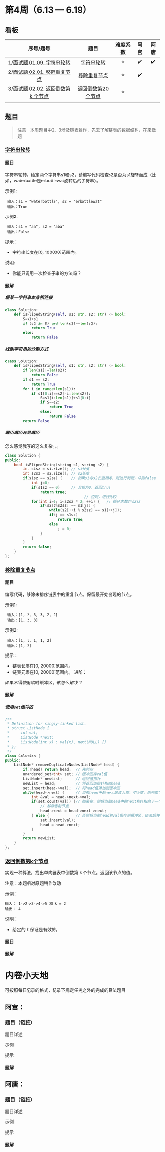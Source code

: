 # 第4周（6.13 — 6.19）

## 看板

|                          序号/题号                           |                   题目                   | 难度系数 |        阿宫        |        阿唐        |
| :----------------------------------------------------------: | :--------------------------------------: | :------: | :----------------: | :----------------: |
| 1/[面试题 01.09. 字符串轮转](https://leetcode.cn/problems/string-rotation-lcci/) |        [字符串轮转](#字符串轮转)         |  :star:  | :heavy_check_mark: | :heavy_check_mark: |
| 2/[面试题 02.01. 移除重复节点](https://leetcode.cn/problems/remove-duplicate-node-lcci/) |      [移除重复节点](#移除重复节点)       |  :star:  | :heavy_check_mark: |                    |
| 3/[面试题 02.02. 返回倒数第 k 个节点](https://leetcode.cn/problems/kth-node-from-end-of-list-lcci/) | [返回倒数第20个节点](#返回倒数第k个节点) |  :star:  |                    |                    |
|                                                              |                                          |          |                    |                    |

## 题目

> 注意：本周题目中2、3涉及链表操作，先去了解链表的数据结构，在来做题



### [字符串轮转](https://leetcode.cn/problems/string-rotation-lcci/)

#### 题目

字符串轮转。给定两个字符串s1和s2，请编写代码检查s2是否为s1旋转而成（比如，waterbottle是erbottlewat旋转后的字符串）。

示例1:

```
 输入：s1 = "waterbottle", s2 = "erbottlewat"
 输出：True
```

示例2:

```
 输入：s1 = "aa", s2 = "aba"
 输出：False
```

提示：

- 字符串长度在[0, 100000]范围内。

说明:

- 你能只调用一次检查子串的方法吗？



#### 题解

##### 将某一字符串本身相连接

```python
class Solution:
    def isFlipedString(self, s1: str, s2: str) -> bool:
        S=s1+s1
        if (s2 in S) and len(s1)==len(s2):
            return True
        else:
            return False
```

##### 找到字符串的分割方式

```python
class Solution:
    def isFlipedString(self, s1: str, s2: str) -> bool:
        if len(s1)!=len(s2):
            return False
        if s1 == s2:
            return True
        for i in range(len(s1)):
            if s1[0:i]==s2[-i:len(s2)]:
                S=s1[i:len(s1)]+s1[0:i]
                if S==s2:
                    return True
                else:
                    return False
        return False
```



##### 遍历遍历还是遍历

怎么感觉我写的这么复杂。。。

```cpp
class Solution {
public:
    bool isFlipedString(string s1, string s2) {
        int s1sz = s1.size(); // s1长度
        int s2sz = s2.size(); // s2长度
        if(s1sz == s2sz) {    // 如果s1与s2长度相等，则进行判断，斗则false
            int j=0;
            if(s1sz == 0)     // 且都为0，返回true
                return true;
                                    // 否则，进行比较
            for(int i=0; i<s2sz * 2; ++i) {   // 循环次数2*s2sz
                if(s2[i%s2sz] == s1[j]) { 
                    while(s2[++i % s2sz] == s1[++j]);
                    if(j == s1sz)
                        return true;
                    else 
                        j = 0;
                }  
            }
        }
        return false;
    }
};
```





### [移除重复节点](https://leetcode.cn/problems/remove-duplicate-node-lcci/)

#### 题目

编写代码，移除未排序链表中的重复节点。保留最开始出现的节点。

示例1:

```
 输入：[1, 2, 3, 3, 2, 1]
 输出：[1, 2, 3]
```

示例2:

```
 输入：[1, 1, 1, 1, 2]
 输出：[1, 2]
```

提示：

- 链表长度在[0, 20000]范围内。
- 链表元素在[0, 20000]范围内。
    进阶：

如果不得使用临时缓冲区，该怎么解决？



#### 题解

##### 使用`set`缓冲区

```cpp
/**
 * Definition for singly-linked list.
 * struct ListNode {
 *     int val;
 *     ListNode *next;
 *     ListNode(int x) : val(x), next(NULL) {}
 * };
 */
class Solution {
public:
    ListNode* removeDuplicateNodes(ListNode* head) {
        if(!head) return head;  // 先判空
        unordered_set<int> set; // 缓冲区存val值
        ListNode* newList;      // 返回值指针
        newList = head;         // 将返回值指针指向head
        set.insert(head->val);  // 将head值添加到缓冲区
        while(head->next) {     // 当前head中的next是否为空，不为空，则判断下一个节点值是否在缓冲区中
            int &val = head->next->val;
            if(set.count(val)) {// 如果在，则将当前head中的next指针指向下一个节点的next值
                // 移除当前节点
                head->next = head->next->next;
            } else {            // 否则将当前head的val保存到缓冲区，链表后移
                set.insert(val);
                head = head->next;
            }
        } 
        return newList;        
    }
};
```



### [返回倒数第k个节点](https://leetcode.cn/problems/kth-node-from-end-of-list-lcci/)

实现一种算法，找出单向链表中倒数第 k 个节点。返回该节点的值。

注意：本题相对原题稍作改动

示例：

```
输入： 1->2->3->4->5 和 k = 2
输出： 4
```

说明：

- 给定的 k 保证是有效的。




#### 题目



#### 题解







# 内卷小天地

可按照每日记录的格式，记录下规定任务之外的完成的算法题目

## 阿宫：

### 题目（链接）

题目详述

示例

提示

#### 题解

## 阿唐：

### 题目（链接）

题目详述

示例

提示

#### 题解